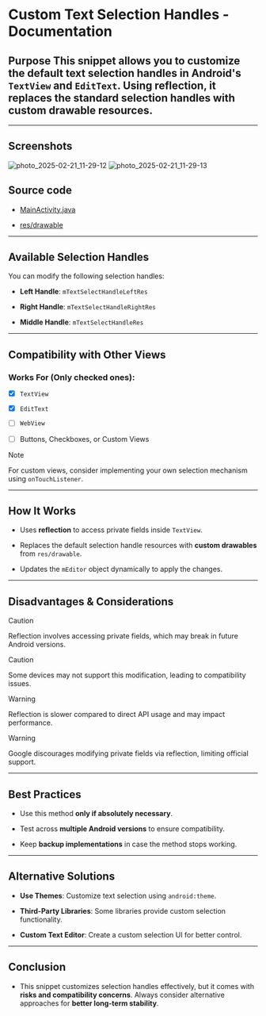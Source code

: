 # Custom Text Selection Handles - Documentation

## Purpose This snippet allows you to **customize the default text selection handles** in Android's `TextView` and `EditText`. Using **reflection**, it replaces the standard selection handles with **custom drawable resources**.
---

## Screenshots

![photo_2025-02-21_11-29-12](https://github.com/user-attachments/assets/8995f7ce-65e1-4657-9181-be52c8e2c89f)
![photo_2025-02-21_11-29-13](https://github.com/user-attachments/assets/8d8e8b97-8f94-4b96-a9cf-d29de91f03e1)



## Source code

* [MainActivity.java](https://github.com/InfiniteLoops87/Custom-Text-Selection-Handles/blob/main/CustTxtFThumb/app/src/main/java/com/inflps/customtextfieldthumb/MainActivity.java)

* [res/drawable](https://github.com/InfiniteLoops87/Custom-Text-Selection-Handles/tree/main/CustTxtFThumb/app/src/main/res/drawable)

---

## Available Selection Handles

You can modify the following selection handles:

* **Left Handle**: `mTextSelectHandleLeftRes`

* **Right Handle**: `mTextSelectHandleRightRes`

* **Middle Handle**: `mTextSelectHandleRes` 

---

## Compatibility with Other Views

### Works For (Only checked ones):

- [x] `TextView`

- [x] `EditText`

- [ ] `WebView` 

- [ ] Buttons, Checkboxes, or Custom Views


> [!NOTE]
> For custom views, consider implementing your own selection mechanism using `onTouchListener`.

---

## How It Works

* Uses **reflection** to access private fields inside `TextView`.


* Replaces the default selection handle resources with **custom drawables** from `res/drawable`.


* Updates the `mEditor` object dynamically to apply the changes.

---

## Disadvantages & Considerations

> [!CAUTION]
> Reflection involves accessing private fields, which may break in future Android versions.

> [!CAUTION]
> Some devices may not support this modification, leading to compatibility issues.

> [!WARNING]
> Reflection is slower compared to direct API usage and may impact performance.

> [!WARNING]
> Google discourages modifying private fields via reflection, limiting official support.

---

## Best Practices

* Use this method **only if absolutely necessary**.

* Test across **multiple Android versions** to ensure compatibility.

* Keep **backup implementations** in case the method stops working.

---

## Alternative Solutions

* **Use Themes**: Customize text selection using `android:theme`.

* **Third-Party Libraries**: Some libraries provide custom selection functionality.

* **Custom Text Editor**: Create a custom selection UI for better control.

---

## Conclusion

* This snippet customizes selection handles effectively, but it comes with **risks and compatibility concerns**. Always consider alternative approaches for **better long-term stability**.